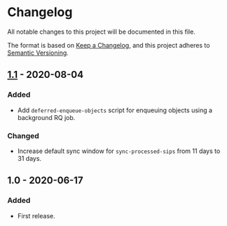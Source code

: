 # Changelog
All notable changes to this project will be documented in this file.

The format is based on [Keep a Changelog](https://keepachangelog.com/en/1.0.0/),
and this project adheres to [Semantic Versioning](https://semver.org/spec/v2.0.0.html).


## [1.1] - 2020-08-04
### Added
 - Add `deferred-enqueue-objects` script for enqueuing objects using a background RQ job.

### Changed
 - Increase default sync window for `sync-processed-sips` from 11 days to 31 days.

## 1.0 - 2020-06-17
### Added
 - First release.

[1.1]: https://github.com/finnish-heritage-agency/passari-workflow/compare/1.0...1.1

